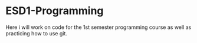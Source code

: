 # ESD1-Programming
Here i will work on code for the 1st semester programming course as well as practicing how to use git.
